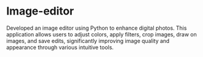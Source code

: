 # Image-editor


Developed an image editor using Python to enhance digital photos. This application allows users to adjust colors, apply filters, crop
images, draw on images, and save edits, significantly improving image quality and appearance through various intuitive tools.
